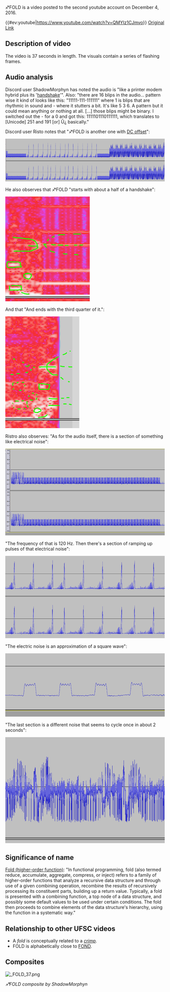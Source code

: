 ♐FOLD is a video posted to the second youtube account on December 4,
2016.

{{\#ev:youtube|<https://www.youtube.com/watch?v=QMYIz1CJmvo>}} [Original Link](https://youtu.be/C2a46R3xjVQ)

## Description of video

The video is 37 seconds in length. The visuals contain a series of
flashing frames.

## Audio analysis

Discord user ShadowMorphyn has noted the audio is "like a printer modem
hybrid plus its '[handshake](Handshake "wikilink")'". Also: "there are
16 blips in the audio... pattern wise it kind of looks like this:
"11111-111-111111" where 1 is blips that are rhythmic in sound and -
where it stutters a bit. It's like 5 3 6. A pattern but it could mean
anything or nothing at all. \[...\] those blips might be binary. I
switched out the - for a 0 and got this: 1111101110111111, which
translates to \[Unicode\] 251 and 191 \[or\] Û¿ basically."

Discord user Risto notes that "♐FOLD is another one with [DC offset](DC_offset "wikilink")":

![DC\_offset\_in\_FOLD.png](DC_offset_in_FOLD.png "DC_offset_in_FOLD.png")

He also observes that ♐FOLD "starts with about a half of a handshake":

![FOLD\_handshake\_start.png](FOLD_handshake_start.png)

And that "And ends with the third quarter of it.":

![FOLD\_handshake\_end.png](FOLD_handshake_end.png)

Ristro also observes: "As for the audio itself, there is a section of
something like electrical noise":

![FOLD\_audio\_1.png](FOLD_audio_1.png "FOLD_audio_1.png")

"The frequency of that is 120 Hz. Then there's a section of ramping up
pulses of that electrical noise":

![FOLD\_audio\_2.png](FOLD_audio_2.png "FOLD_audio_2.png")

"The electric noise is an approximation of a square wave":

![FOLD\_audio\_3.png](FOLD_audio_3.png "FOLD_audio_3.png")

"The last section is a different noise that seems to cycle once in about
2 seconds":

![FOLD\_audio\_4.png](FOLD_audio_4.png "FOLD_audio_4.png")

## Significance of name

[Fold (higher-order function)](https://en.wikipedia.org/wiki/Fold_\(higher-order_function\)):
"In functional programming, fold (also termed reduce, accumulate,
aggregate, compress, or inject) refers to a family of higher-order
functions that analyze a recursive data structure and through use of a
given combining operation, recombine the results of recursively
processing its constituent parts, building up a return value. Typically,
a fold is presented with a combining function, a top node of a data
structure, and possibly some default values to be used under certain
conditions. The fold then proceeds to combine elements of the data
structure's hierarchy, using the function in a systematic way."

## Relationship to other UFSC videos

  - A *fold* is conceptually related to a [ *crimp*](CRIMP "wikilink").
  - FOLD is alphabetically close to [FOND](FOND "wikilink").

## Composites

![\_FOLD\_37.png](_FOLD_37.png "_FOLD_37.png")

*♐FOLD composite by ShadowMorphyn*

